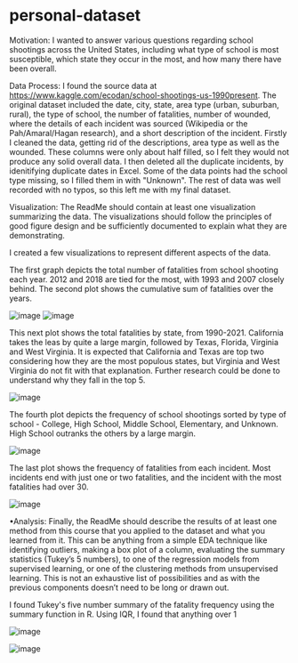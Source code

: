 # personal-dataset
Motivation:
I wanted to answer various questions regarding school shootings across the United States, including what type of school is most susceptible, which state they occur in the most, and how many there have been overall. 

Data Process: 
I found the source data at https://www.kaggle.com/ecodan/school-shootings-us-1990present. The original dataset included the date, city, state, area type (urban, suburban, rural), the type of school, the number of fatalities, number of wounded, where the details of each incident was sourced (Wikipedia or the Pah/Amaral/Hagan research), and a short description of the incident. Firstly I cleaned the data, getting rid of the descriptions, area type as well as the wounded. These columns were only about half filled, so I felt they would not produce any solid overall data. I then deleted all the duplicate incidents, by idenitifying duplicate dates in Excel. Some of the data points had the school type missing, so I filled them in with "Unknown". The rest of data was well recorded with no typos, so this left me with my final dataset. 

Visualization: The ReadMe should contain at least one visualization summarizing the data. The
visualizations should follow the principles of good figure design and be sufficiently documented to
explain what they are demonstrating.

I created a few visualizations to represent different aspects of the data. 

The first graph depicts the total number of fatalities from school shooting each year. 2012 and 2018 are tied for the most, with 1993 and 2007 closely behind. The second plot shows the cumulative sum of fatalities over the years.

![image](https://user-images.githubusercontent.com/91508008/144691483-0eae6159-760a-417b-bcfd-e3f123bcc4fd.png)
![image](https://user-images.githubusercontent.com/91508008/144728614-216f4de9-c273-4938-a651-b06510dc5dda.png)

This next plot shows the total fatalities by state, from 1990-2021. California takes the leas by quite a large margin, followed by Texas, Florida, Virginia and West Virginia. It is expected that California and Texas are top two considering how they are the most populous states, but Virginia and West Virginia do not fit with that explanation. Further research could be done to understand why they fall in the top 5.

![image](https://user-images.githubusercontent.com/91508008/144691560-c786fb4f-5bbd-428b-bf4f-82229dc34a1c.png)

The fourth plot depicts the frequency of school shootings sorted by type of school - College, High School, Middle School, Elementary, and Unknown. High School outranks the others by a large margin. 

![image](https://user-images.githubusercontent.com/91508008/144729091-ac62fdbf-e9f1-4db0-92f4-9ed0f2e95a46.png)

The last plot shows the frequency of fatalities from each incident. Most incidents end with just one or two fatalities, and the incident with the most fatalities had over 30. 

![image](https://user-images.githubusercontent.com/91508008/144729125-3dc6006c-a28b-4c59-b23f-f5d1e911de5d.png)

•Analysis: Finally, the ReadMe should describe the results of at least one method from this course
that you applied to the dataset and what you learned from it. This can be anything from a simple EDA
technique like identifying outliers, making a box plot of a column, evaluating the summary statistics
(Tukey’s 5 numbers), to one of the regression models from supervised learning, or one of the clustering
methods from unsupervised learning. This is not an exhaustive list of possibilities and as with the
previous components doesn’t need to be long or drawn out.

I found Tukey's five number summary of the fatality frequency using the summary function in R. Using IQR, I found that anything over 1 

![image](https://user-images.githubusercontent.com/91508008/144729900-1a9f4e0c-8600-4b5b-b45e-a9495312ce07.png)

![image](https://user-images.githubusercontent.com/91508008/144729878-c2227608-0f13-468a-b7b2-9fd4df55ea23.png)













